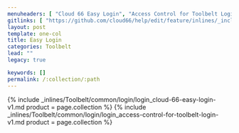 ```yaml
---
menuheaders: [ "Cloud 66 Easy Login", "Access Control for Toolbelt Login" ]
gitlinks: [ "https://github.com/cloud66/help/edit/feature/inlines/_includes/_inlines/Toolbelt/common/login/login_cloud-66-easy-login-v1.md", "https://github.com/cloud66/help/edit/feature/inlines/_includes/_inlines/Toolbelt/common/login/login_access-control-for-toolbelt-login-v1.md" ]
layout: post
template: one-col
title: Easy Login
categories: Toolbelt
lead: ""
legacy: true

keywords: []
permalink: /:collection/:path
---
```





<a href="#cloud-66-easy-login"></a>{% include _inlines/Toolbelt/common/login/login_cloud-66-easy-login-v1.md  product = page.collection %}
<a href="#access-control-for-toolbelt-login"></a>{% include _inlines/Toolbelt/common/login/login_access-control-for-toolbelt-login-v1.md  product = page.collection %}